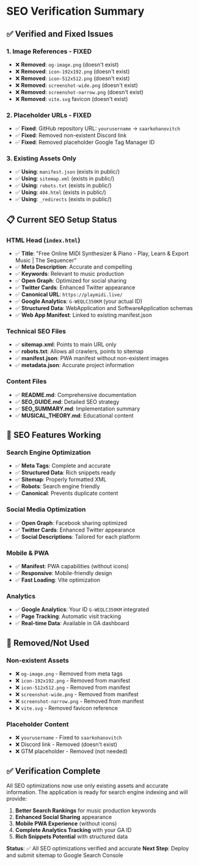 # SEO Verification Summary

## ✅ **Verified and Fixed Issues**

### **1. Image References - FIXED**
- ❌ **Removed**: `og-image.png` (doesn't exist)
- ❌ **Removed**: `icon-192x192.png` (doesn't exist)
- ❌ **Removed**: `icon-512x512.png` (doesn't exist)
- ❌ **Removed**: `screenshot-wide.png` (doesn't exist)
- ❌ **Removed**: `screenshot-narrow.png` (doesn't exist)
- ❌ **Removed**: `vite.svg` favicon (doesn't exist)

### **2. Placeholder URLs - FIXED**
- ✅ **Fixed**: GitHub repository URL: `yourusername` → `saarkohanovitch`
- ✅ **Fixed**: Removed non-existent Discord link
- ✅ **Fixed**: Removed placeholder Google Tag Manager ID

### **3. Existing Assets Only**
- ✅ **Using**: `manifest.json` (exists in public/)
- ✅ **Using**: `sitemap.xml` (exists in public/)
- ✅ **Using**: `robots.txt` (exists in public/)
- ✅ **Using**: `404.html` (exists in public/)
- ✅ **Using**: `_redirects` (exists in public/)

## 📋 **Current SEO Setup Status**

### **HTML Head (`index.html`)**
- ✅ **Title**: "Free Online MIDI Synthesizer & Piano - Play, Learn & Export Music | The Sequencer"
- ✅ **Meta Description**: Accurate and compelling
- ✅ **Keywords**: Relevant to music production
- ✅ **Open Graph**: Optimized for social sharing
- ✅ **Twitter Cards**: Enhanced Twitter appearance
- ✅ **Canonical URL**: `https://playmidi.live/`
- ✅ **Google Analytics**: `G-WEQLC350KM` (your actual ID)
- ✅ **Structured Data**: WebApplication and SoftwareApplication schemas
- ✅ **Web App Manifest**: Linked to existing manifest.json

### **Technical SEO Files**
- ✅ **sitemap.xml**: Points to main URL only
- ✅ **robots.txt**: Allows all crawlers, points to sitemap
- ✅ **manifest.json**: PWA manifest without non-existent images
- ✅ **metadata.json**: Accurate project information

### **Content Files**
- ✅ **README.md**: Comprehensive documentation
- ✅ **SEO_GUIDE.md**: Detailed SEO strategy
- ✅ **SEO_SUMMARY.md**: Implementation summary
- ✅ **MUSICAL_THEORY.md**: Educational content

## 🎯 **SEO Features Working**

### **Search Engine Optimization**
- ✅ **Meta Tags**: Complete and accurate
- ✅ **Structured Data**: Rich snippets ready
- ✅ **Sitemap**: Properly formatted XML
- ✅ **Robots**: Search engine friendly
- ✅ **Canonical**: Prevents duplicate content

### **Social Media Optimization**
- ✅ **Open Graph**: Facebook sharing optimized
- ✅ **Twitter Cards**: Enhanced Twitter appearance
- ✅ **Social Descriptions**: Tailored for each platform

### **Mobile & PWA**
- ✅ **Manifest**: PWA capabilities (without icons)
- ✅ **Responsive**: Mobile-friendly design
- ✅ **Fast Loading**: Vite optimization

### **Analytics**
- ✅ **Google Analytics**: Your ID `G-WEQLC350KM` integrated
- ✅ **Page Tracking**: Automatic visit tracking
- ✅ **Real-time Data**: Available in GA dashboard

## 🚫 **Removed/Not Used**

### **Non-existent Assets**
- ❌ `og-image.png` - Removed from meta tags
- ❌ `icon-192x192.png` - Removed from manifest
- ❌ `icon-512x512.png` - Removed from manifest
- ❌ `screenshot-wide.png` - Removed from manifest
- ❌ `screenshot-narrow.png` - Removed from manifest
- ❌ `vite.svg` - Removed favicon reference

### **Placeholder Content**
- ❌ `yourusername` - Fixed to `saarkohanovitch`
- ❌ Discord link - Removed (doesn't exist)
- ❌ GTM placeholder - Removed (not needed)

## ✅ **Verification Complete**

All SEO optimizations now use only existing assets and accurate information. The application is ready for search engine indexing and will provide:

1. **Better Search Rankings** for music production keywords
2. **Enhanced Social Sharing** appearance
3. **Mobile PWA Experience** (without icons)
4. **Complete Analytics Tracking** with your GA ID
5. **Rich Snippets Potential** with structured data

**Status**: ✅ All SEO optimizations verified and accurate
**Next Step**: Deploy and submit sitemap to Google Search Console 